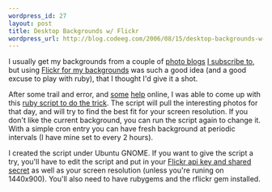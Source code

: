 ```yaml
--- 
wordpress_id: 27
layout: post
title: Desktop Backgrounds w/ Flickr
wordpress_url: http://blog.codeeg.com/2006/08/15/desktop-backgrounds-w-flickr/
---
```

I usually get my backgrounds from a couple of <a href="http://www.chromasia.com/">photo blogs</a> <a href="http://wvs.topleftpixel.com/">I subscribe to</a>, but using <a href="http://www.redmonk.com/sogrady/archives/002054.html">Flickr for my backgrounds</a> was such a good idea (and a good excuse to play with ruby), that I thought I'd give it a shot.

After some trail and error, and <a href="http://maxdunn.com/typo/articles/2006/07/06/getting-started-with-flickr-on-rails">some</a> <a href="http://moosoft.net/docs/2005/gnome-wallpaper">help</a> online, I was able to come up with this <a href="http://codeeg.com/misc/chg-background.rb">ruby script to do the trick</a>.  The script will pull the interesting photos for that day, and will try to find the best fit for your screen resolution.  If you don't like the current background, you can run the script again to change it.  With a simple cron entry you can have fresh background at periodic intervals (I have mine set to every 2 hours).

I created the script under Ubuntu GNOME.  If you want to give the script a try, you'll have to edit the script and put in your <a href="http://www.flickr.com/services/api/keys/">Flickr api key and shared secret</a> as well as your screen resolution (unless you're runing on 1440x900).  You'll also need to have rubygems and the rflickr gem installed.
